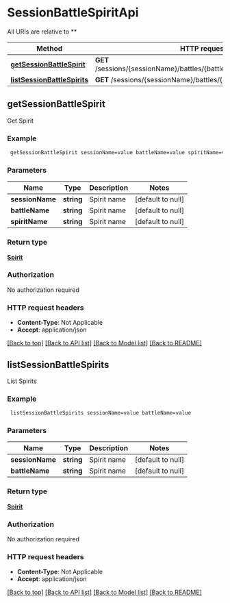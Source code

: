 # SessionBattleSpiritApi

All URIs are relative to **

Method | HTTP request | Description
------------- | ------------- | -------------
[**getSessionBattleSpirit**](SessionBattleSpiritApi.md#getSessionBattleSpirit) | **GET** /sessions/{sessionName}/battles/{battleName}/spirits/{spiritName} | 
[**listSessionBattleSpirits**](SessionBattleSpiritApi.md#listSessionBattleSpirits) | **GET** /sessions/{sessionName}/battles/{battleName}/spirits | 



## getSessionBattleSpirit



Get Spirit

### Example

```bash
 getSessionBattleSpirit sessionName=value battleName=value spiritName=value
```

### Parameters


Name | Type | Description  | Notes
------------- | ------------- | ------------- | -------------
 **sessionName** | **string** | Spirit name | [default to null]
 **battleName** | **string** | Spirit name | [default to null]
 **spiritName** | **string** | Spirit name | [default to null]

### Return type

[**Spirit**](Spirit.md)

### Authorization

No authorization required

### HTTP request headers

- **Content-Type**: Not Applicable
- **Accept**: application/json

[[Back to top]](#) [[Back to API list]](../README.md#documentation-for-api-endpoints) [[Back to Model list]](../README.md#documentation-for-models) [[Back to README]](../README.md)


## listSessionBattleSpirits



List Spirits

### Example

```bash
 listSessionBattleSpirits sessionName=value battleName=value
```

### Parameters


Name | Type | Description  | Notes
------------- | ------------- | ------------- | -------------
 **sessionName** | **string** | Spirit name | [default to null]
 **battleName** | **string** | Spirit name | [default to null]

### Return type

[**Spirit**](Spirit.md)

### Authorization

No authorization required

### HTTP request headers

- **Content-Type**: Not Applicable
- **Accept**: application/json

[[Back to top]](#) [[Back to API list]](../README.md#documentation-for-api-endpoints) [[Back to Model list]](../README.md#documentation-for-models) [[Back to README]](../README.md)

